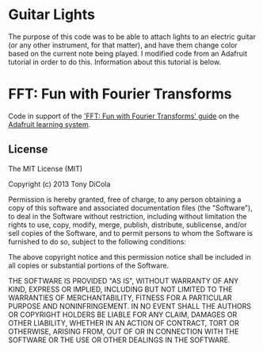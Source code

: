 # Guitar Lights

The purpose of this code was to be able to attach lights to an electric guitar (or any other instrument, for that matter), and have them change color based on the current note being played. I modified code from an Adafruit tutorial in order to do this. Information about this tutorial is below.

# FFT: Fun with Fourier Transforms

Code in support of the ['FFT: Fun with Fourier Transforms' guide](http://learn.adafruit.com/fft-fun-with-fourier-transforms) on the [Adafruit learning system](http://learn.adafruit.com/).

## License

The MIT License (MIT)

Copyright (c) 2013 Tony DiCola

Permission is hereby granted, free of charge, to any person obtaining a copy
of this software and associated documentation files (the "Software"), to deal
in the Software without restriction, including without limitation the rights
to use, copy, modify, merge, publish, distribute, sublicense, and/or sell
copies of the Software, and to permit persons to whom the Software is
furnished to do so, subject to the following conditions:

The above copyright notice and this permission notice shall be included in
all copies or substantial portions of the Software.

THE SOFTWARE IS PROVIDED "AS IS", WITHOUT WARRANTY OF ANY KIND, EXPRESS OR
IMPLIED, INCLUDING BUT NOT LIMITED TO THE WARRANTIES OF MERCHANTABILITY,
FITNESS FOR A PARTICULAR PURPOSE AND NONINFRINGEMENT. IN NO EVENT SHALL THE
AUTHORS OR COPYRIGHT HOLDERS BE LIABLE FOR ANY CLAIM, DAMAGES OR OTHER
LIABILITY, WHETHER IN AN ACTION OF CONTRACT, TORT OR OTHERWISE, ARISING FROM,
OUT OF OR IN CONNECTION WITH THE SOFTWARE OR THE USE OR OTHER DEALINGS IN
THE SOFTWARE.
